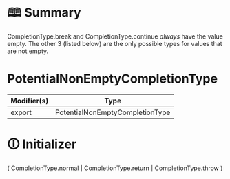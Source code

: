 # &#128366; Summary

CompletionType.break and CompletionType.continue *always* have the value empty.
The other 3 (listed below) are the only possible types for values that are not empty.

# PotentialNonEmptyCompletionType

| Modifier(s)                            | Type                     |
|----------------------------------------|--------------------------|
| export | PotentialNonEmptyCompletionType |

# &#128712; Initializer

(
CompletionType.normal |
CompletionType.return |
CompletionType.throw
)